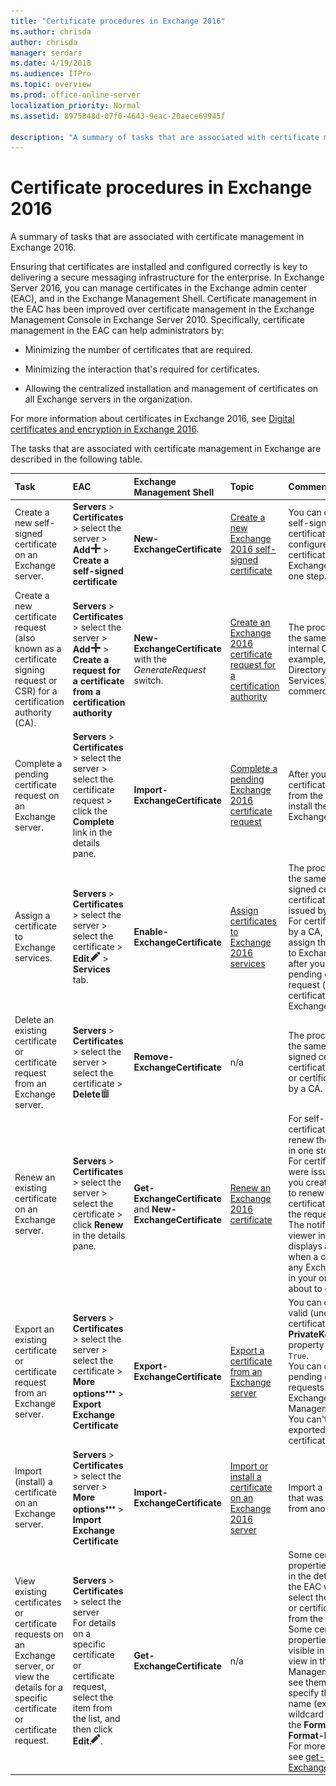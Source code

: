 ```yaml
---
title: "Certificate procedures in Exchange 2016"
ms.author: chrisda
author: chrisda
manager: serdars
ms.date: 4/19/2018
ms.audience: ITPro
ms.topic: overview
ms.prod: office-online-server
localization_priority: Normal
ms.assetid: 8975848d-07f0-4643-9eac-20aece69945f

description: "A summary of tasks that are associated with certificate management in Exchange 2016."
---
```


# Certificate procedures in Exchange 2016

A summary of tasks that are associated with certificate management in Exchange 2016.
  
Ensuring that certificates are installed and configured correctly is key to delivering a secure messaging infrastructure for the enterprise. In Exchange Server 2016, you can manage certificates in the Exchange admin center (EAC), and in the Exchange Management Shell. Certificate management in the EAC has been improved over certificate management in the Exchange Management Console in Exchange Server 2010. Specifically, certificate management in the EAC can help administrators by:
  
- Minimizing the number of certificates that are required.
    
- Minimizing the interaction that's required for certificates.
    
- Allowing the centralized installation and management of certificates on all Exchange servers in the organization.
    
For more information about certificates in Exchange 2016, see [Digital certificates and encryption in Exchange 2016](digital-certificates-and-encryption.md).
  
The tasks that are associated with certificate management in Exchange are described in the following table.
  
|**Task**|**EAC**|**Exchange Management Shell**|**Topic**|**Comments**|
|:-----|:-----|:-----|:-----|:-----|
|Create a new self-signed certificate on an Exchange server.  <br/> |**Servers** > **Certificates** > select the server > **Add**![Add icon](../../media/ITPro_EAC_AddIcon.png) > **Create a self-signed certificate** <br/> |**New-ExchangeCertificate** <br/> |[Create a new Exchange 2016 self-signed certificate](create-self-signed-certificate.md) <br/> |You can create new self-signed certificates and configure the certificates for Exchange services in one step.  <br/> |
|Create a new certificate request (also known as a certificate signing request or CSR) for a certification authority (CA).  <br/> |**Servers** > **Certificates** > select the server > **Add**![Add icon](../../media/ITPro_EAC_AddIcon.png) > **Create a request for a certificate from a certification authority** <br/> |**New-ExchangeCertificate** with the  _GenerateRequest_ switch.  <br/> |[Create an Exchange 2016 certificate request for a certification authority](create-certificate-request-for-certification-authority.md) <br/> |The procedures are the same for an internal CA (for example, Active Directory Certificate Services) or a commercial CA.  <br/> |
|Complete a pending certificate request on an Exchange server.  <br/> |**Servers** > **Certificates** > select the server > select the certificate request > click the **Complete** link in the details pane.  <br/> |**Import-ExchangeCertificate** <br/> |[Complete a pending Exchange 2016 certificate request](complete-pending-certificate-request.md) <br/> |After you receive the certificate file or files from the CA, you install them on the Exchange server.  <br/> |
|Assign a certificate to Exchange services.  <br/> |**Servers** > **Certificates** > select the server > select the certificate > **Edit**![Edit icon](../../media/ITPro_EAC_EditIcon.png) > **Services** tab.  <br/> |**Enable-ExchangeCertificate** <br/> |[Assign certificates to Exchange 2016 services](assign-certificates-to-services.md) <br/> |The procedures are the same for self-signed certificates, or certificates that were issued by a CA.  <br/> For certificates issued by a CA, you can only assign the certificates to Exchange services after you complete the pending certificate request (install the certificate on the Exchange server).  <br/> |
|Delete an existing certificate or certificate request from an Exchange server.  <br/> |**Servers** > **Certificates** > select the server > select the certificate > **Delete**![Delete icon](../../media/ITPro_EAC_DeleteIcon.png)           <br/> |**Remove-ExchangeCertificate** <br/> |n/a  <br/> |The procedures are the same for self-signed certificates, certificate requests, or certificates issued by a CA.  <br/> |
|Renew an existing certificate on an Exchange server.  <br/> |**Servers** > **Certificates** > select the server > select the certificate > click **Renew** in the details pane.  <br/> |**Get-ExchangeCertificate** and **New-ExchangeCertificate** <br/> |[Renew an Exchange 2016 certificate](renew-certificate.md) <br/> |For self-signed certificates, you renew the certificate in one step.  <br/> For certificates that were issued by a CA, you create a request to renew the certificate, and send the request to the CA.  <br/> The notification viewer in the EAC displays a warning when a certificate on any Exchange server in your organization is about to expire.  <br/> |
|Export an existing certificate or certificate request from an Exchange server.  <br/> |**Servers** > **Certificates** > select the server > select the certificate > **More options**![More Options icon](../../media/ITPro_EAC_MoreOptionsIcon.png) > **Export Exchange Certificate** <br/> |**Export-ExchangeCertificate** <br/> |[Export a certificate from an Exchange server](export-certificate.md) <br/> |You can only export valid (unexpired) certificates where the **PrivateKeyExportable** property has the value  `True`.  <br/> You can only export pending certificate requests in the Exchange Management Shell. You can't import an exported pending certificate request.  <br/> |
|Import (install) a certificate on an Exchange server.  <br/> |**Servers** > **Certificates** > select the server > **More options**![More Options icon](../../media/ITPro_EAC_MoreOptionsIcon.png) > **Import Exchange Certificate** <br/> |**Import-ExchangeCertificate** <br/> |[Import or install a certificate on an Exchange 2016 server](import-or-install-a-certificate.md) <br/> |Import a certificate that was exported from another server.  <br/> |
|View existing certificates or certificate requests on an Exchange server, or view the details for a specific certificate or certificate request.  <br/> |**Servers** > **Certificates** > select the server  <br/> For details on a specific certificate or certificate request, select the item from the list, and then click **Edit**![Edit icon](../../media/ITPro_EAC_EditIcon.png).  <br/> |**Get-ExchangeCertificate** <br/> |n/a  <br/> |Some certificate properties are visible in the details pane in the EAC when you select the certificate or certificate request from the list.  <br/> Some certificate properties aren't visible in the standard view in the Exchange Management Shell. To see them, you need to specify the property name (exact name or wildcard match) with the **Format-Table** or **Format-List** cmdlets. For more information, see [get-ExchangeCertificate](http://technet.microsoft.com/library/e368589a-6510-4209-9f10-171d1990cd7d.aspx).  <br/> |
   


